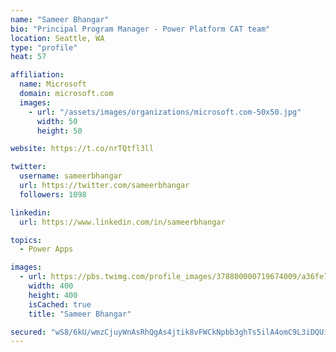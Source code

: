 ```yaml
---
name: "Sameer Bhangar"
bio: "Principal Program Manager - Power Platform CAT team"
location: Seattle, WA
type: "profile"
heat: 57

affiliation:
  name: Microsoft
  domain: microsoft.com
  images:
    - url: "/assets/images/organizations/microsoft.com-50x50.jpg"
      width: 50
      height: 50

website: https://t.co/nrTQtfl3ll

twitter:
  username: sameerbhangar
  url: https://twitter.com/sameerbhangar
  followers: 1098

linkedin:
  url: https://www.linkedin.com/in/sameerbhangar

topics:
  - Power Apps

images:
  - url: https://pbs.twimg.com/profile_images/378800000719674009/a36fe7ddfab1778b76e5793772e43798_400x400.jpeg
    width: 400
    height: 400
    isCached: true
    title: "Sameer Bhangar"

secured: "wS8/6kU/wmzCjuyWnAsRhQgAs4jtik8vFWCkNpbb3ghTs5ilA4omC9L3iDQUi01hFN9upUO4s+5kJ6UDRks1plRBvigiymF6IqOPmnp5zlG4Glvb+hij0kuv6orqHg7Kz1LT71ElY7wsma/EgoF29593YnlAiJFgB68Breg0+Rh4rRdS9Irw4E4nxLJsiiUrTeyM/1NvTHsSwsBhCdKHa8PIqowAI2qjp9xyiQz6w/9MzB02aimjBIBJb1K/PYk+tRFl7b/b+KtJha4xvW7HNHuTz+/dcqgEUQK2SJl0QQKDtNU+VrvJlsOuw4rpLS1laBZk3JG1DG2Z5YpwsltQnk4vUBjmdT7cAMjAu/swcP+YEjpGjq/UPQ26pZ4d8EaREekd0x4lHzNa8I4oRT3FaSENjLkbTKCDtqNQ9XL0S/U=;bD256mWAN4WyCMAZrxaSBQ=="
---
```


